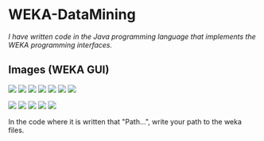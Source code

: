 # WEKA-DataMining
<p><em>I have written code in the Java programming language that implements the WEKA programming interfaces.</p></em>

## Images (WEKA GUI)
![](/img/b_diabetes.PNG)
![](/img/b_j48.PNG)
![](/img/Picture4.png)
![](/img/c_Ibk_lazy.PNG)
![](/img/Picture5.png)
![](/img/c_10.PNG)
![](/img/c_150.PNG)

![](/img/a_Manhattan_clustering.PNG)
![](/img/Picture2.png)
![](/img/a_Euclidean_clustering.PNG)
![](/img/Picture1.png)
![](/img/a_EM_clustering.PNG)


In the code where it is written that "Path...", write your path to the weka files.
